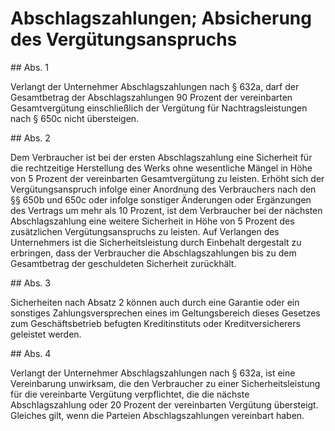 # Abschlagszahlungen; Absicherung des Vergütungsanspruchs



\#\# Abs. 1

 Verlangt der Unternehmer Abschlagszahlungen nach § 632a, darf der Gesamtbetrag der Abschlagszahlungen 90 Prozent der vereinbarten Gesamtvergütung einschließlich der Vergütung für Nachtragsleistungen nach § 650c nicht übersteigen.

\#\# Abs. 2

 Dem Verbraucher ist bei der ersten Abschlagszahlung eine Sicherheit für die rechtzeitige Herstellung des Werks ohne wesentliche Mängel in Höhe von 5 Prozent der vereinbarten Gesamtvergütung zu leisten. Erhöht sich der Vergütungsanspruch infolge einer Anordnung des Verbrauchers nach den §§ 650b und 650c oder infolge sonstiger Änderungen oder Ergänzungen des Vertrags um mehr als 10 Prozent, ist dem Verbraucher bei der nächsten Abschlagszahlung eine weitere Sicherheit in Höhe von 5 Prozent des zusätzlichen Vergütungsanspruchs zu leisten. Auf Verlangen des Unternehmers ist die Sicherheitsleistung durch Einbehalt dergestalt zu erbringen, dass der Verbraucher die Abschlagszahlungen bis zu dem Gesamtbetrag der geschuldeten Sicherheit zurückhält.

\#\# Abs. 3

 Sicherheiten nach Absatz 2 können auch durch eine Garantie oder ein sonstiges Zahlungsversprechen eines im Geltungsbereich dieses Gesetzes zum Geschäftsbetrieb befugten Kreditinstituts oder Kreditversicherers geleistet werden.

\#\# Abs. 4

 Verlangt der Unternehmer Abschlagszahlungen nach § 632a, ist eine Vereinbarung unwirksam, die den Verbraucher zu einer Sicherheitsleistung für die vereinbarte Vergütung verpflichtet, die die nächste Abschlagszahlung oder 20 Prozent der vereinbarten Vergütung übersteigt. Gleiches gilt, wenn die Parteien Abschlagszahlungen vereinbart haben. 

